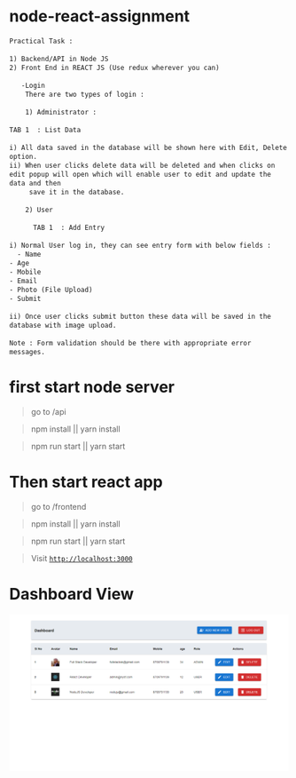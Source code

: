 # node-react-assignment

```
Practical Task :

1) Backend/API in Node JS
2) Front End in REACT JS (Use redux wherever you can)

   -Login
    There are two types of login :

    1) Administrator :

TAB 1  : List Data

i) All data saved in the database will be shown here with Edit, Delete option.
ii) When user clicks delete data will be deleted and when clicks on edit popup will open which will enable user to edit and update the data and then
     save it in the database.

    2) User

      TAB 1  : Add Entry

i) Normal User log in, they can see entry form with below fields :
  - Name
- Age
- Mobile
- Email
- Photo (File Upload)
- Submit

ii) Once user clicks submit button these data will be saved in the database with image upload.

Note : Form validation should be there with appropriate error messages.
```

# first start node server

> go to /api

> npm install || yarn install

> npm run start || yarn start

# Then start react app

> go to /frontend

> npm install || yarn install

> npm run start || yarn start

> Visit [`http://localhost:3000`](http://localhost:3000)

# Dashboard View

![Image](./node-react.png)
